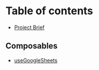 # Table of contents

* [Project Brief](README.md)

## Composables

* [useGoogleSheets](composables/usegooglesheets.md)
